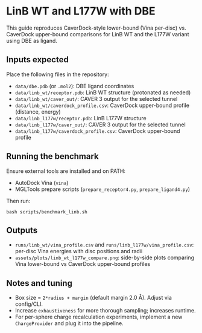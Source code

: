 # LinB WT and L177W with DBE

This guide reproduces CaverDock-style lower-bound (Vina per-disc) vs. CaverDock upper-bound comparisons for LinB WT and the
L177W variant using DBE as ligand.

Inputs expected
---------------
Place the following files in the repository:

- `data/dbe.pdb` (or `.mol2`): DBE ligand coordinates
- `data/linb_wt/receptor.pdb`: LinB WT structure (protonated as needed)
- `data/linb_wt/caver_out/`: CAVER 3 output for the selected tunnel
- `data/linb_wt/caverdock_profile.csv`: CaverDock upper-bound profile (distance, energy)
- `data/linb_l177w/receptor.pdb`: LinB L177W structure
- `data/linb_l177w/caver_out/`: CAVER 3 output for the selected tunnel
- `data/linb_l177w/caverdock_profile.csv`: CaverDock upper-bound profile

Running the benchmark
---------------------
Ensure external tools are installed and on PATH:

- AutoDock Vina (`vina`)
- MGLTools prepare scripts (`prepare_receptor4.py`, `prepare_ligand4.py`)

Then run:

```
bash scripts/benchmark_linb.sh
```

Outputs
-------
- `runs/linb_wt/vina_profile.csv` and `runs/linb_l177w/vina_profile.csv`:
  per-disc Vina energies with disc positions and radii
- `assets/plots/linb_wt_l177w_compare.png`:
  side-by-side plots comparing Vina lower-bound vs CaverDock upper-bound profiles

Notes and tuning
----------------
- Box size = `2*radius + margin` (default margin 2.0 Å). Adjust via config/CLI.
- Increase `exhaustiveness` for more thorough sampling; increases runtime.
- For per-sphere charge recalculation experiments, implement a new `ChargeProvider`
  and plug it into the pipeline.
